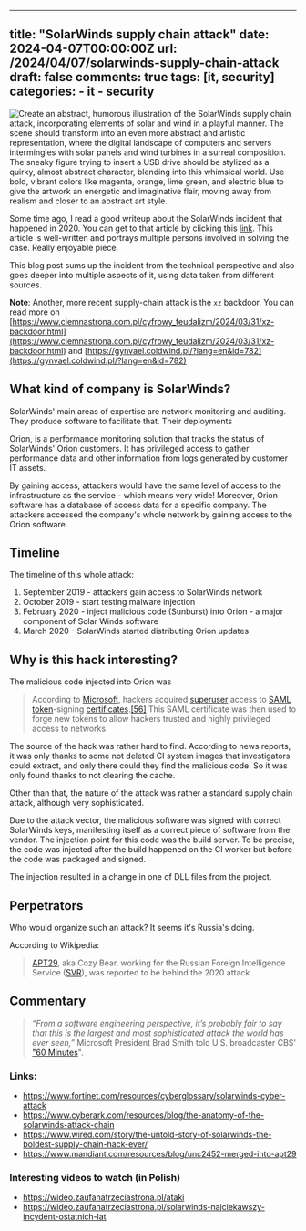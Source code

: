 
---
title: "SolarWinds supply chain attack"
date: 2024-04-07T00:00:00Z
url: /2024/04/07/solarwinds-supply-chain-attack
draft: false
comments: true
tags: [it, security]
categories:
    - it
    - security
---

![ Create an abstract, humorous illustration of the SolarWinds supply chain attack, incorporating elements of solar and wind in a playful manner. The scene should transform into an even more abstract and artistic representation, where the digital landscape of computers and servers intermingles with solar panels and wind turbines in a surreal composition. The sneaky figure trying to insert a USB drive should be stylized as a quirky, almost abstract character, blending into this whimsical world. Use bold, vibrant colors like magenta, orange, lime green, and electric blue to give the artwork an energetic and imaginative flair, moving away from realism and closer to an abstract art style.  ](/post_images/solarwinds-supply-chain-attack-0.webp)


Some time ago, I read a good writeup about the SolarWinds incident that happened in 2020. You can get to that article by clicking this [link](https://www.wired.com/story/the-untold-story-of-solarwinds-the-boldest-supply-chain-hack-ever/). This article is well-written and portrays multiple persons involved in solving the case. Really enjoyable piece. 

This blog post sums up the incident from the technical perspective and also goes deeper into multiple aspects of it, using data taken from different sources.

**Note**: Another, more recent supply-chain attack is the `xz` backdoor. You can read more on [https://www.ciemnastrona.com.pl/cyfrowy_feudalizm/2024/03/31/xz-backdoor.html](https://www.ciemnastrona.com.pl/cyfrowy_feudalizm/2024/03/31/xz-backdoor.html) and [https://gynvael.coldwind.pl/?lang=en&id=782](https://gynvael.coldwind.pl/?lang=en&id=782)


## What kind of company is SolarWinds?

SolarWinds' main areas of expertise are network monitoring and auditing. They produce software to facilitate that. Their deployments 

Orion, is a performance monitoring solution that tracks the status of SolarWinds' Orion customers. It has privileged access to gather performance data and other information from logs generated by customer IT assets.

By gaining access, attackers would have the same level of access to the infrastructure as the service - which means very wide! Moreover, Orion software has a database of access data for a specific company. The attackers accessed the company's whole network by gaining access to the Orion software.
## Timeline

The timeline of this whole attack:
1. September 2019 - attackers gain access to SolarWinds network
2. October 2019 - start testing malware injection
3. February 2020 - inject malicious code (Sunburst) into Orion - a major component of Solar Winds software
4. March 2020 - SolarWinds started distributing Orion updates

## Why is this hack interesting?

The malicious code injected into Orion was 

> According to [Microsoft](https://en.wikipedia.org/wiki/Microsoft "Microsoft"), hackers acquired [superuser](https://en.wikipedia.org/wiki/Superuser "Superuser") access to [SAML](https://en.wikipedia.org/wiki/SAML "SAML") [token](https://en.wikipedia.org/wiki/Access_token "Access token")-signing [certificates](https://en.wikipedia.org/wiki/Public_key_certificate "Public key certificate").[[56]](https://en.wikipedia.org/wiki/SolarWinds#cite_note-56) This SAML certificate was then used to forge new tokens to allow hackers trusted and highly privileged access to networks.[](https://en.wikipedia.org/wiki/SolarWinds#cite_note-57)

The source of the hack was rather hard to find. According to news reports, it was only thanks to some not deleted CI system images that investigators could extract, and only there could they find the malicious code.
So it was only found thanks to not clearing the cache.

Other than that, the nature of the attack was rather a standard supply chain attack, although very sophisticated. 

Due to the attack vector, the malicious software was signed with correct SolarWinds keys, manifesting itself as a correct piece of software from the vendor. The injection point for this code was the build server. To be precise, the code was injected after the build happened on the CI worker but before the code was packaged and signed. 

The injection resulted in a change in one of DLL files from the project.


## Perpetrators

Who would organize such an attack? It seems it's Russia's doing.

According to Wikipedia: 

> [APT29](https://en.wikipedia.org/wiki/APT29), aka Cozy Bear, working for the Russian Foreign Intelligence Service ([SVR](https://en.wikipedia.org/wiki/Foreign_Intelligence_Service_(Russia) "Foreign Intelligence Service (Russia)")), was reported to be behind the 2020 attack


## Commentary

> *“From a software engineering perspective, it’s probably fair to say that this is the largest and most sophisticated attack the world has ever seen,”* Microsoft President Brad Smith told U.S. broadcaster CBS' ["60 Minutes](https://www.cbsnews.com/news/solarwinds-hack-russia-cyberattack-60-minutes-2021-02-14/)".


### Links:
- https://www.fortinet.com/resources/cyberglossary/solarwinds-cyber-attack
- https://www.cyberark.com/resources/blog/the-anatomy-of-the-solarwinds-attack-chain
- https://www.wired.com/story/the-untold-story-of-solarwinds-the-boldest-supply-chain-hack-ever/
- https://www.mandiant.com/resources/blog/unc2452-merged-into-apt29

### Interesting videos to watch (in Polish)
- https://wideo.zaufanatrzeciastrona.pl/ataki
- https://wideo.zaufanatrzeciastrona.pl/solarwinds-najciekawszy-incydent-ostatnich-lat

